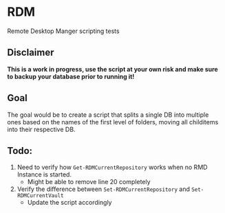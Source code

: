 # RDM
Remote Desktop Manger scripting tests

## Disclaimer
**This is a work in progress, use the script at your own risk and make sure to backup your database prior to running it!**

## Goal
The goal would be to create a script that splits a single DB into multiple ones based on the names of the first level of folders, moving all childitems into their respective DB.

## Todo:
1. Need to verify how `Get-RDMCurrentRepository` works when no RMD Instance is started. 
    - Might be able to remove line 20 completely
2. Verify the difference between `Set-RDMCurrentRepository` and `Set-RDMCurrentVault`
    - Update the script accordingly